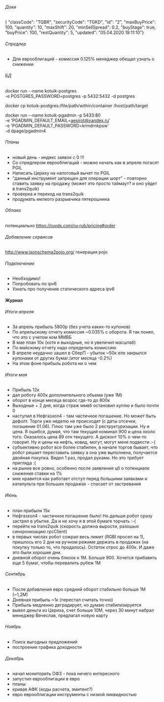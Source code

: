 ###### Доки
{ "classCode": "TQBR", "securityCode": "TGKD", "id": "2", "maxBuyPrice": 100, "quantity": 10, "maxShift": 20, "minSellSpread": 0.2, "buyStage": true, "buyPrice": 100, "restQuantity": 5, "updated": "05.04.2020 19:11:10"}

###### Спредлер

* Для еврооблигаций - комиссия 0.125% менеджер обещал узнать о снижении

###### БД

docker run --name kotuik-postgres \
    -e POSTGRES_PASSWORD=postgres -p 5432:5432 -d postgres

docker cp kotuik-postgres:/file/path/within/container /host/path/target

docker run --name kotuik-pgadmin -p 5433:80 \
    -e 'PGADMIN_DEFAULT_EMAIL=aesirot@yandex.ru' \
    -e 'PGADMIN_DEFAULT_PASSWORD=krmdrnkpsw' \
    -d dpage/pgadmin4




###### Планы
* новый день - индекс заявок с 0 !!!
* Со спредлером еврооблигаций - можно начать как в апреле погасят PGIL
* Написать Цериху на налоговый вычет по PGIL
* "данный инструмент запрещен для операции шорт" - повторно ставить заявку на продажу 
(может это просто таймаут? и оно уйдет в trans2quik)
* проверка и переход на trans2quik
* продумать мелкого разрывчика пятерошника

###### Облако
потенциально
https://ruvds.com/ru-rub/pricing#order

###### Добавление сервисов
http://www.jsonschema2pojo.org/ генерация pojo

###### Подключение
* Необходимо!
* Попробовать по ipv6
* Узнать про получение статического адреса ipv6

#### Журнал
###### Итоги апреля
* За апрель прибыль 5800р (без учета каких-то купонов)
* По апрельскому отчету комиссия ~0.035% c оборота. Я так понял, что это с учетом ком ММВБ
* В мае план 10к (хотя и выходные, но я увеличил масштаб)
* По майскому отчету надо определить комиссию
* В апреле неудачно зашел в СберП - убыток ~50к еле закрылся купонами от других бумаг.(итог месяца -0.2%) 
* На этом фоне прибыль робота ни о чем
###### Итоги мая
* Прибыль 12к
* дал роботу 400к дополнительного объема (уже 1М)
* оборот в конце месяца возрос где-то до 800к
* Выходные + 2 дня, когда страж ммвб остановил куплю и было почти 0
* наступил в Нефгазхол4 - там частичное погашение. Но может быть дефолт. 
Торги уже неделю не происходят (с даты отсечки, погашение 01.06).
Плюс там уже было 2 реструктуризации. Ну и цена. 
Я ошибся, думая, что там текущий номинал 900 и цена около того. Оказалось цена 89 отн текущего. 
А дисконт 10% о чем-то говорит. Ну и цены на нефть, ковид, могут, могут меня подвести :-(
* субъективно робот все более стабилен, в начале торгов бывает, что робот решает переставить заявку
а она уже выполнена, получается двойная покупка. Видел 1 раз, продал руками. Но это требует пригляда :( 
* на рынке все ровно, особенно после заявления цб о потенциале снижения ставки на 1%
* мне нравится как работает отступ перед большими заявками и катапульта при больших продажах - спасает от застревания

###### Июнь
* план прибыли 15к
* Нефгазхол4 - частичное погашение было! Но дальше робот сразу застрял в убытке. Да и не хочу я в этой бумаге торчать :-(
* перейти на trans2quik (скорость должна вырости, разошью синхронизацию rpcClient)
* в первых числах робот сожрал весь лимит (RGBI просел на 1), пришлось его 2 дня на ручном режиме держать в продажах 
(на покупку только то, что продалось). Остаток отрос до 400к. И даже это были хорошие дни. 
* дневной оборот очень близок к 1М. Больше 900. Хочется прибавить еще 5 бумаг, чтобы перевалить рубеж 1М

###### Сентябрь
* После добавления евро средний оборот стабильно больше 1М (~1,2М)
* Дневная прибыль ~1к (перестал считать точно)
* Прибыль медленно деградирует, но думаю стабилизируется
* вывел деньги из Цериха, счет больше 10М, через 30 минут набрал менеджер Вячеслав, предлагал новую карту


###### Ноябрь
* Поиск выгодных предложений
* построение графика доходности

###### Декабрь
* начал мониторить ОФЗ - пока ничего интересного
* запустил еврооблигации в евро
* планы
* кривая АФК (коды расчета, эмитент?)
* евро еврооблигации инструменты с низкой ликвидностью
